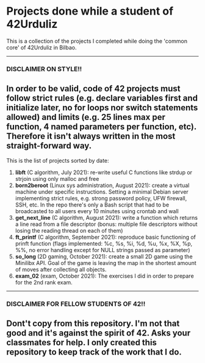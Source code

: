 # Projects done while a student of 42Urduliz

This is a collection of the projects I completed while doing the 'common core' of 42Urduliz in Bilbao.

---
### DISCLAIMER ON STYLE!!
In order to be valid, code of 42 projects must follow strict rules (e.g. declare variables first and initialize later, no for loops nor switch statements allowed) and limits (e.g. 25 lines max per function, 4 named parameters per function, etc). Therefore it isn't always written in the most straight-forward way.
---



This is the list of projects sorted by date:
1. **libft** (C algorithm, July 2021): re-write useful C functions like strdup or strjoin using only malloc and free
2. **born2beroot** (Linux sys administration, August 2021): create a virtual machine under specific instructions. Setting a minimal Debian server implementing strict rules, e.g. strong password policy, UFW firewall, SSH, etc. In the repo there's only a Bash script that had to be broadcasted to all users every 10 minutes using crontab and wall
3. **get_next_line** (C algorithm, August 2021): write a function which returns a line read from a
file descriptor (bonus: multiple file descriptors without losing the reading thread on each of them)
4. **ft_printf** (C algorithm, September 2021): reproduce basic functioning of prinft function (flags implemented: %c, %s, %i, %d, %u, %x, %X, %p, %%, no error handling except for NULL strings passed as parameter)
5. **so_long** (2D gaming, October 2021): create a small 2D game using the Minilibx API. Goal of the game is leaving the map in the shortest amount of moves after collecting all objects.
6. **exam_02** (exam, October 2021): The exercises I did in order to prepare for the 2nd rank exam.


---
### DISCLAIMER FOR FELLOW STUDENTS OF 42!!
Dont't copy from this repository. I'm not that good and it's against the spirit of 42. Asks your classmates for help. I only created this repository to keep track of the work that I do. 
---
